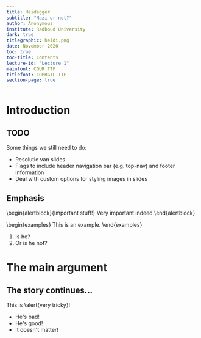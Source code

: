 ```yaml
---
title: Heidegger
subtitle: "Nazi or not?"
author: Anonymous
institute: Radboud University
dark: true
titlegraphic: heidi.png
date: November 2020
toc: true
toc-title: Contents
lecture-id: "Lecture 1"
mainfont: COUR.TTF
titlefont: COPRGTL.TTF
section-page: true
---
```


# Introduction

## TODO

Some things we still need to do:

- Resolutie van slides
- Flags to include header navigation bar (e.g. top-nav) and footer information
- Deal with custom options for styling images in slides

## Emphasis

\begin{alertblock}{Important stuff!}
Very important indeed
\end{alertblock}

\begin{examples}
This is an example.
\end{examples}

1. Is he?
2. Or is he not?

# The main argument

## The story continues...

This is \alert{very tricky}!

- He's bad!
- He's good!
- It doesn't matter!
